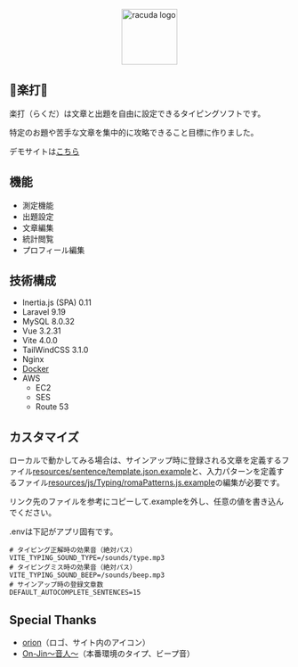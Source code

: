 <p align="center"><a href="https://ra-cu-da.net" target="_blank"><img src="https://ra-cu-da.net/icons/logo.png" width="100" alt="racuda logo"></a></p>

## 🐫楽打🐫

楽打（らくだ）は文章と出題を自由に設定できるタイピングソフトです。

特定のお題や苦手な文章を集中的に攻略できること目標に作りました。

デモサイトは[こちら](https://ra-cu-da.net)

## 機能

- 測定機能
- 出題設定
- 文章編集
- 統計閲覧
- プロフィール編集

## 技術構成

- Inertia.js (SPA) 0.11
- Laravel 9.19
- MySQL 8.0.32
- Vue 3.2.31
- Vite 4.0.0
- TailWindCSS 3.1.0
- Nginx
- [Docker](https://github.com/ucan-lab/docker-laravel)
- AWS
  - EC2
  - SES
  - Route 53

## カスタマイズ

ローカルで動かしてみる場合は、サインアップ時に登録される文章を定義するファイル[resources/sentence/template.json.example](https://github.com/patt812/typing_vite/blob/de2dcbfc0e7c47afd0076c320a9d2882cb28b2b7/resources/sentence/template.json.example)と、入力パターンを定義するファイル[resources/js/Typing/romaPatterns.js.example](https://github.com/patt812/typing_vite/blob/de2dcbfc0e7c47afd0076c320a9d2882cb28b2b7/resources/js/Typing/romaPatterns.js.example)の編集が必要です。

リンク先のファイルを参考にコピーして.exampleを外し、任意の値を書き込んでください。

.envは下記がアプリ固有です。
```
# タイピング正解時の効果音（絶対パス）
VITE_TYPING_SOUND_TYPE=/sounds/type.mp3
# タイピングミス時の効果音（絶対パス）
VITE_TYPING_SOUND_BEEP=/sounds/beep.mp3
# サインアップ時の登録文章数
DEFAULT_AUTOCOMPLETE_SENTENCES=15
```

## Special Thanks
- [orion](https://www.orioniconlibrary.com/icon/grab-hand-1538?from=query&name=grab)（ロゴ、サイト内のアイコン）
- [On-Jin〜音人〜](https://on-jin.com/)（本番環境のタイプ、ビープ音）
